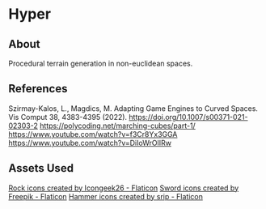 # Hyper
## About
Procedural terrain generation in non-euclidean spaces.

## References
Szirmay-Kalos, L., Magdics, M. Adapting Game Engines to Curved Spaces. Vis Comput 38, 4383-4395 (2022). https://doi.org/10.1007/s00371-021-02303-2
https://polycoding.net/marching-cubes/part-1/
https://www.youtube.com/watch?v=f3Cr8Yx3GGA
https://www.youtube.com/watch?v=DiIoWrOlIRw

## Assets Used
<a href="https://www.flaticon.com/free-icons/rock" title="rock icons">Rock icons created by Icongeek26 - Flaticon</a>
<a href="https://www.flaticon.com/free-icons/sword" title="sword icons">Sword icons created by Freepik - Flaticon</a>
<a href="https://www.flaticon.com/free-icons/hammer" title="hammer icons">Hammer icons created by srip - Flaticon</a>